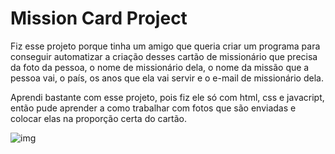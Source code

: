 # Mission Card Project

Fiz esse projeto porque tinha um amigo que queria criar um programa para conseguir automatizar a criação desses cartão de missionário que precisa da foto da pessoa, o nome de missionário dela, o nome da missão que a pessoa vai, o país, os anos que ela vai servir e o e-mail de missionário dela.

Aprendi bastante com esse projeto, pois fiz ele só com html, css e javacript, então pude aprender a como trabalhar com fotos que são enviadas e colocar elas na proporção certa do cartão.

![img]([https://imgur.com/89JEb3K](https://i.imgur.com/89JEb3K.png))

